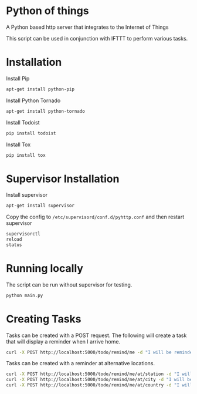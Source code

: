 # Python of things
A Python based http server that integrates to the Internet of Things

This script can be used in conjunction with IFTTT to perform various tasks.

# Installation
Install Pip
```bash
apt-get install python-pip
```

Install Python Tornado
```bash
apt-get install python-tornado
```

Install Todoist
```bash
pip install todoist
```

Install Tox
```bash
pip install tox
```

# Supervisor Installation
Install supervisor
```bash
apt-get install supervisor
```
Copy the config to ```/etc/supervisord/conf.d/pyhttp.conf``` and then restart supervisor
```bash
supervisorctl
reload
status
```

# Running locally
The script can be run without supervisor for testing.
```bash
python main.py
```

# Creating Tasks
Tasks can be created with a POST request.
The following will create a task that will display a reminder when I arrive home.
```bash
curl -X POST http://localhost:5000/todo/remind/me -d "I will be reminded when I get home"
```
Tasks can be created with a reminder at alternative locations.
```bash
curl -X POST http://localhost:5000/todo/remind/me/at/station -d "I will be reminded when I arrive at the station"
curl -X POST http://localhost:5000/todo/remind/me/at/city -d "I will be reminded when I arrive at home in the city"
curl -X POST http://localhost:5000/todo/remind/me/at/country -d "I will be reminded when I arrive at home in the country"
```